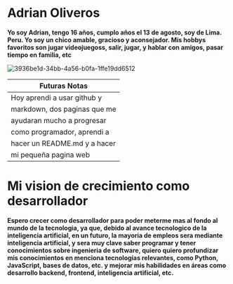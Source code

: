 # Adrian Oliveros


**Yo soy Adrian, tengo 16 años, cumplo años el 13 de agosto, soy de Lima. Peru. Yo soy un chico amable, gracioso y aconsejador. Mis hobbys favoritos son jugar videojuegoss, salir, jugar, y hablar con amigos, pasar tiempo en familia, etc**
 


![3936be1d-34bb-4a56-b0fa-1ffe19dd6512](https://github.com/user-attachments/assets/109cca3c-dcef-4158-9782-69c52d4f40d5)

| Futuras Notas                     |
| --------------------------------- |
| Hoy aprendi a usar github y       |
| markdown, dos paginas que me      |
| ayudaran mucho a progresar        |
| como programador, aprendi a       |
| hacer un README.md y a hacer      |
| mi pequeña pagina web             |

# Mi vision de crecimiento como desarrollador
**Espero crecer como desarrollador para poder meterme mas al fondo al mundo de la tecnologia, ya que, debido al avance tecnologico de la inteligencia artificial, en un futuro, la mayoria de empleos sera mediante inteligencia artificial, y sera muy clave saber programar y tener conocimientos sobre ingenieria de software, quiero quiero profundizar mis conocimientos en menciona tecnologías relevantes, como Python, JavaScript, bases de datos, etc. y mejorar mis habilidades en áreas como desarrollo backend, frontend, inteligencia artificial, etc.**
